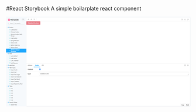 #React Storybook 
A simple boilarplate react component 

![Output image](./assets/images/storybook.png?raw=true)